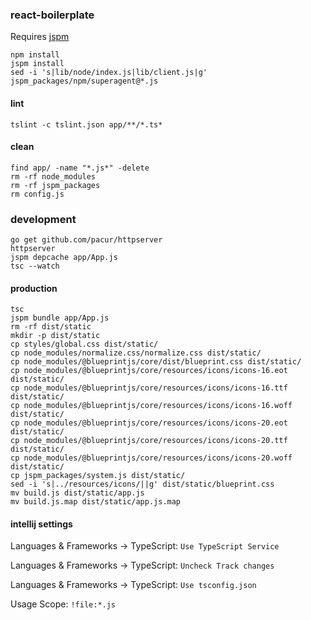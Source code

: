 ### react-boilerplate

Requires [jspm](https://www.npmjs.com/package/jspm)

```
npm install
jspm install
sed -i 's|lib/node/index.js|lib/client.js|g' jspm_packages/npm/superagent@*.js
```

#### lint

```
tslint -c tslint.json app/**/*.ts*
```

#### clean

```
find app/ -name "*.js*" -delete
rm -rf node_modules
rm -rf jspm_packages
rm config.js
```

### development

```
go get github.com/pacur/httpserver
httpserver
jspm depcache app/App.js
tsc --watch
```

#### production

```
tsc
jspm bundle app/App.js
rm -rf dist/static
mkdir -p dist/static
cp styles/global.css dist/static/
cp node_modules/normalize.css/normalize.css dist/static/
cp node_modules/@blueprintjs/core/dist/blueprint.css dist/static/
cp node_modules/@blueprintjs/core/resources/icons/icons-16.eot dist/static/
cp node_modules/@blueprintjs/core/resources/icons/icons-16.ttf dist/static/
cp node_modules/@blueprintjs/core/resources/icons/icons-16.woff dist/static/
cp node_modules/@blueprintjs/core/resources/icons/icons-20.eot dist/static/
cp node_modules/@blueprintjs/core/resources/icons/icons-20.ttf dist/static/
cp node_modules/@blueprintjs/core/resources/icons/icons-20.woff dist/static/
cp jspm_packages/system.js dist/static/
sed -i 's|../resources/icons/||g' dist/static/blueprint.css
mv build.js dist/static/app.js
mv build.js.map dist/static/app.js.map
```

#### intellij settings

Languages & Frameworks -> TypeScript: `Use TypeScript Service`

Languages & Frameworks -> TypeScript: `Uncheck Track changes`

Languages & Frameworks -> TypeScript: `Use tsconfig.json`

Usage Scope: `!file:*.js`
